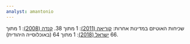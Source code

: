 ```yaml
---
analyst: amantonio
---
```


שכיחות האוטיזם במדינות אחרות:
[קוריאה (2011)](https://www.ncbi.nlm.nih.gov/pubmed/21558103): 1 מתוך 38.
[קנדה (2008)](https://www.canada.ca/en/public-health/services/publications/diseases-conditions/autism-spectrum-disorder-children-youth-canada-2018.html): 1 מתוך 66
[ישראל (2018)](https://www.ncbi.nlm.nih.gov/pubmed/29388003): 1 מתוך 64 (באוכלוסייה היהודית).
